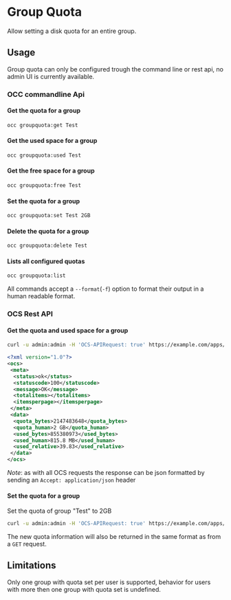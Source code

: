 # Group Quota

Allow setting a disk quota for an entire group.

## Usage

Group quota can only be configured trough the command line or rest api, no admin UI is currently available.

### OCC commandline Api

#### Get the quota for a group

```bash
occ groupquota:get Test
```

#### Get the used space for a group

```bash
occ groupquota:used Test
```

#### Get the free space for a group

```bash
occ groupquota:free Test
```

#### Set the quota for a group

```bash
occ groupquota:set Test 2GB
```

#### Delete the quota for a group

```bash
occ groupquota:delete Test
```

#### Lists all configured quotas

```bash
occ groupquota:list
```

All commands accept a `--format`(`-f`) option to format their output in a human readable format.

### OCS Rest API

#### Get the quota and used space for a group

```bash
curl -u admin:admin -H 'OCS-APIRequest: true' https://example.com/apps/groupquota/quota/Test'
```

```xml
<?xml version="1.0"?>
<ocs>
 <meta>
  <status>ok</status>
  <statuscode>100</statuscode>
  <message>OK</message>
  <totalitems></totalitems>
  <itemsperpage></itemsperpage>
 </meta>
 <data>
  <quota_bytes>2147483648</quota_bytes>
  <quota_human>2 GB</quota_human>
  <used_bytes>855380973</used_bytes>
  <used_human>815.8 MB</used_human>
  <used_relative>39.83</used_relative>
 </data>
</ocs>
```

*Note*: as with all OCS requests the response can be json formatted by sending an `Accept: application/json` header

#### Set the quota for a group

Set the quota of group "Test" to 2GB

```bash
curl -u admin:admin -H 'OCS-APIRequest: true' https://example.com/apps/groupquota/quota/Test -X POST -d 'quota=2GB'
```

The new quota information will also be returned in the same format as from a `GET` request.

## Limitations

Only one group with quota set per user is supported, behavior for users with more then one group with quota set is undefined.
